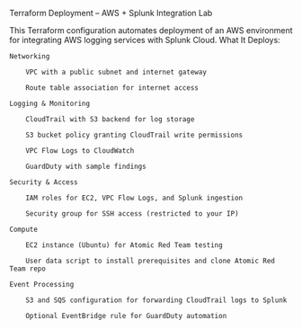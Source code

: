 Terraform Deployment – AWS + Splunk Integration Lab

This Terraform configuration automates deployment of an AWS environment for integrating AWS logging services with Splunk Cloud.
What It Deploys:

    Networking

        VPC with a public subnet and internet gateway

        Route table association for internet access

    Logging & Monitoring

        CloudTrail with S3 backend for log storage

        S3 bucket policy granting CloudTrail write permissions

        VPC Flow Logs to CloudWatch

        GuardDuty with sample findings

    Security & Access

        IAM roles for EC2, VPC Flow Logs, and Splunk ingestion

        Security group for SSH access (restricted to your IP)

    Compute

        EC2 instance (Ubuntu) for Atomic Red Team testing

        User data script to install prerequisites and clone Atomic Red Team repo

    Event Processing

        S3 and SQS configuration for forwarding CloudTrail logs to Splunk

        Optional EventBridge rule for GuardDuty automation
